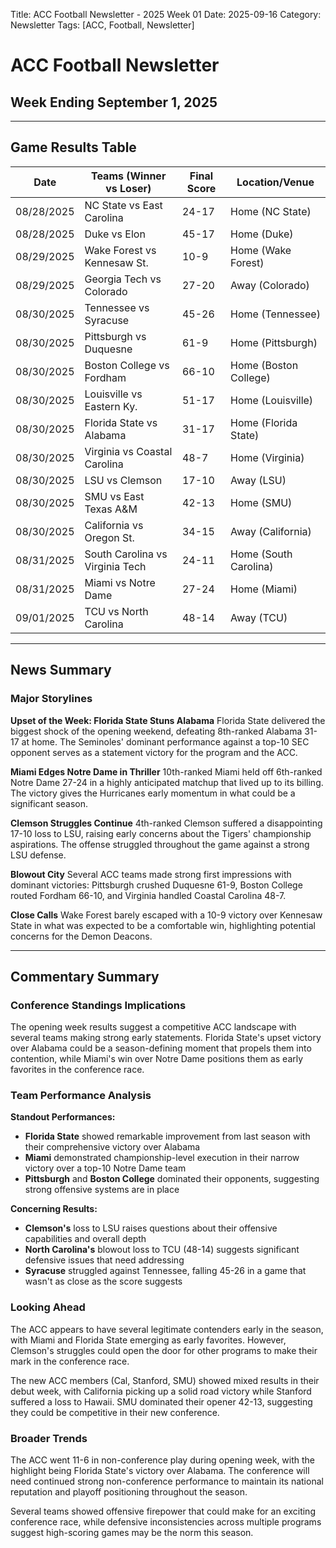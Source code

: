 Title: ACC Football Newsletter - 2025 Week 01
Date: 2025-09-16
Category: Newsletter
Tags: [ACC, Football, Newsletter]
# ACC Football Newsletter
## Week Ending September 1, 2025

---

## Game Results Table

| Date | Teams (Winner vs Loser) | Final Score | Location/Venue |
|------|------------------------|-------------|----------------|
| 08/28/2025 | NC State vs East Carolina | 24-17 | Home (NC State) |
| 08/28/2025 | Duke vs Elon | 45-17 | Home (Duke) |
| 08/29/2025 | Wake Forest vs Kennesaw St. | 10-9 | Home (Wake Forest) |
| 08/29/2025 | Georgia Tech vs Colorado | 27-20 | Away (Colorado) |
| 08/30/2025 | Tennessee vs Syracuse | 45-26 | Home (Tennessee) |
| 08/30/2025 | Pittsburgh vs Duquesne | 61-9 | Home (Pittsburgh) |
| 08/30/2025 | Boston College vs Fordham | 66-10 | Home (Boston College) |
| 08/30/2025 | Louisville vs Eastern Ky. | 51-17 | Home (Louisville) |
| 08/30/2025 | Florida State vs Alabama | 31-17 | Home (Florida State) |
| 08/30/2025 | Virginia vs Coastal Carolina | 48-7 | Home (Virginia) |
| 08/30/2025 | LSU vs Clemson | 17-10 | Away (LSU) |
| 08/30/2025 | SMU vs East Texas A&M | 42-13 | Home (SMU) |
| 08/30/2025 | California vs Oregon St. | 34-15 | Away (California) |
| 08/31/2025 | South Carolina vs Virginia Tech | 24-11 | Home (South Carolina) |
| 08/31/2025 | Miami vs Notre Dame | 27-24 | Home (Miami) |
| 09/01/2025 | TCU vs North Carolina | 48-14 | Away (TCU) |

---

## News Summary

### Major Storylines

**Upset of the Week: Florida State Stuns Alabama**
Florida State delivered the biggest shock of the opening weekend, defeating 8th-ranked Alabama 31-17 at home. The Seminoles' dominant performance against a top-10 SEC opponent serves as a statement victory for the program and the ACC.

**Miami Edges Notre Dame in Thriller**
10th-ranked Miami held off 6th-ranked Notre Dame 27-24 in a highly anticipated matchup that lived up to its billing. The victory gives the Hurricanes early momentum in what could be a significant season.

**Clemson Struggles Continue**
4th-ranked Clemson suffered a disappointing 17-10 loss to LSU, raising early concerns about the Tigers' championship aspirations. The offense struggled throughout the game against a strong LSU defense.

**Blowout City**
Several ACC teams made strong first impressions with dominant victories: Pittsburgh crushed Duquesne 61-9, Boston College routed Fordham 66-10, and Virginia handled Coastal Carolina 48-7.

**Close Calls**
Wake Forest barely escaped with a 10-9 victory over Kennesaw State in what was expected to be a comfortable win, highlighting potential concerns for the Demon Deacons.

---

## Commentary Summary

### Conference Standings Implications

The opening week results suggest a competitive ACC landscape with several teams making strong early statements. Florida State's upset victory over Alabama could be a season-defining moment that propels them into contention, while Miami's win over Notre Dame positions them as early favorites in the conference race.

### Team Performance Analysis

**Standout Performances:**
- **Florida State** showed remarkable improvement from last season with their comprehensive victory over Alabama
- **Miami** demonstrated championship-level execution in their narrow victory over a top-10 Notre Dame team
- **Pittsburgh** and **Boston College** dominated their opponents, suggesting strong offensive systems are in place

**Concerning Results:**
- **Clemson's** loss to LSU raises questions about their offensive capabilities and overall depth
- **North Carolina's** blowout loss to TCU (48-14) suggests significant defensive issues that need addressing
- **Syracuse** struggled against Tennessee, falling 45-26 in a game that wasn't as close as the score suggests

### Looking Ahead

The ACC appears to have several legitimate contenders early in the season, with Miami and Florida State emerging as early favorites. However, Clemson's struggles could open the door for other programs to make their mark in the conference race.

The new ACC members (Cal, Stanford, SMU) showed mixed results in their debut week, with California picking up a solid road victory while Stanford suffered a loss to Hawaii. SMU dominated their opener 42-13, suggesting they could be competitive in their new conference.

### Broader Trends

The ACC went 11-6 in non-conference play during opening week, with the highlight being Florida State's victory over Alabama. The conference will need continued strong non-conference performance to maintain its national reputation and playoff positioning throughout the season.

Several teams showed offensive firepower that could make for an exciting conference race, while defensive inconsistencies across multiple programs suggest high-scoring games may be the norm this season.